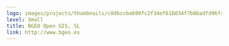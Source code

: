 ```yaml
---
logo: images/projects/thumbnails/c8dbccba699fc2f34ef61b034f7b86adfd96f4c4.png.150x50_q85.jpg
level: Small
title: BGEO Open GIS, SL
link: http://www.bgeo.es
---
```

